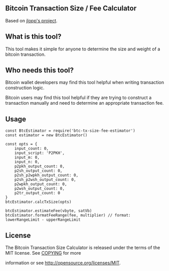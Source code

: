 
## Bitcoin Transaction Size / Fee Calculator

Based on [jlopp's project](https://github.com/jlopp/bitcoin-transaction-size-calculator).

What is this tool?
----------------
This tool makes it simple for anyone to determine the size and weight of a bitcoin transaction.


Who needs this tool?
----------------
Bitcoin wallet developers may find this tool helpful when writing transaction construction logic.

Bitcoin users may find this tool helpful if they are trying to construct a transaction manually and need to determine an appropriate transaction fee.

Usage
----------------

```
const BtcEstimator = require('btc-tx-size-fee-estimator')
const estimator = new BtcEstimator()

const opts = {
    input_count: 0,
    input_script: 'P2PKH',
    input_m: 0,
    input_n: 0,
    p2pkh_output_count: 0,
    p2sh_output_count: 0,
    p2sh_p2wpkh_output_count: 0,
    p2sh_p2wsh_output_count: 0,
    p2wpkh_output_count: 0,
    p2wsh_output_count: 0,
    p2tr_output_count: 0
}
btcEstimator.calcTxSize(opts)

btcEstimator.estimateFee(vbyte, satVb)
btcEstimator.formatFeeRange(fee, multiplier) // format: lowerRangeLimit - upperRangeLimit

```

License
-------
The Bitcoin Transaction Size Calculator is released under the terms of the MIT license. See [COPYING](COPYING) for more

information or see http://opensource.org/licenses/MIT.